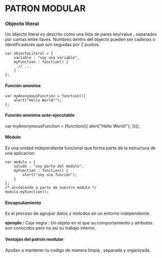 PATRON MODULAR
===================
### Objecto literal
Un objecto literal es descrito como una lista de pares key/value , separados por comas entre llaves. Nombres dentro del objecto pueden ser
cadenas o identificadores que son seguidas por 2 puntos.
```
var objectoLiteral = {
    variable : "soy una variable",
    myFunction : function() {
      // ...
    }
};
```
#### Función anonima
```
var myAnonymousFunction = function(){
	alert("Hello World!");
};
```
#### Función anonima auto-ejecutable
var myAnonymousFunction = (function(){
	alert("Hello World!");
})();
#### Módulo
Es una unidad independiente funcional que forma parte de la estructura de una aplicacíon.
```
var modulo = {
	saludo : "soy parte del modulo",
	myFunction : function() {
		alert("soy una función");
	}
};
/* accediendo a parte de nuestro modulo */
modulo.myFunction();
```
#### Encapsulamiento
Es el proceso de agrupar datos y metodos en un entorno independiente.

**ejemplo :**
Caja negra : Un objeto en el que su comportamiento y atributos son conocidos pero
no así su trabajo interno.

#### Ventajas del patron modular
Ayudan a mantener tu codigo de manera limpia , separada y organizada.
